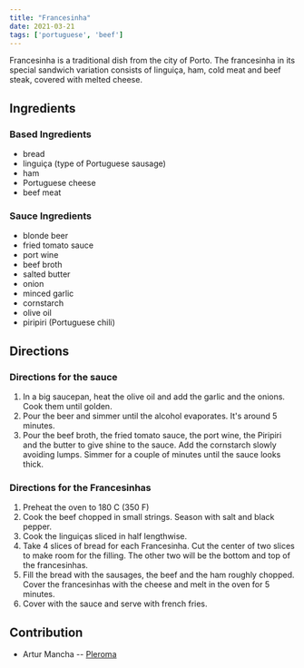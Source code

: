 ```yaml
---
title: "Francesinha"
date: 2021-03-21
tags: ['portuguese', 'beef']
---
```


Francesinha is a traditional dish from the city of Porto. The francesinha in its special sandwich variation consists of linguiça, ham, cold meat and beef steak, covered with melted cheese.

## Ingredients

### Based Ingredients

- bread
- linguiça (type of Portuguese sausage)
- ham
- Portuguese cheese
- beef meat

### Sauce Ingredients

- blonde beer
- fried tomato sauce
- port wine
- beef broth
- salted butter
- onion
- minced garlic
- cornstarch
- olive oil
- piripiri (Portuguese chili)

## Directions

### Directions for the sauce

1. In a big saucepan, heat the olive oil and add the garlic and the onions. Cook them until golden.
2. Pour the beer and simmer until the alcohol evaporates. It's around 5 minutes.
3. Pour the beef broth, the fried tomato sauce, the port wine, the Piripiri and the butter to give shine to the sauce. Add the cornstarch slowly avoiding lumps. Simmer for a couple of minutes until the sauce looks thick.

### Directions for the Francesinhas

1. Preheat the oven to 180 C (350 F)
2. Cook the beef chopped in small strings. Season with salt and black pepper.
3. Cook the linguiças sliced in half lengthwise.
4. Take 4 slices of bread for each Francesinha. Cut the center of two slices to make room for the filling. The other two will be the bottom and top of the francesinhas.
5. Fill the bread with the sausages, the beef and the ham roughly chopped. Cover the francesinhas with the cheese and melt in the oven for 5 minutes.
6. Cover with the sauce and serve with french fries.

## Contribution

- Artur Mancha -- [Pleroma](https://pleroma.pt/@lisbonjoker)
